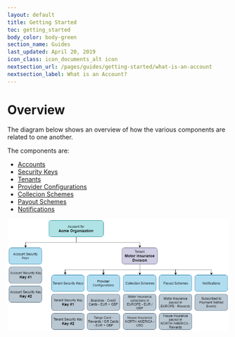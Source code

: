 ```yaml
---
layout: default
title: Getting Started
toc: getting_started
body_color: body-green
section_name: Guides
last_updated: April 20, 2019
icon_class: icon_documents_alt icon
nextsection_url: /pages/guides/getting-started/what-is-an-account
nextsection_label: What is an Account?
---
```

# Overview
The diagram below shows an overview of how the various components are related to one another.

The components are:

- [Accounts](/pages/guides/getting-started/what-is-an-account/)
- [Security Keys](/pages/guides/getting-started/what-are-security-keys/)
- [Tenants](/pages/guides/getting-started/what-is-a-tenant/)
- [Provider Configurations](/pages/guides/getting-started/what-is-a-provider-configuration/)
- [Collecion Schemes](/pages/guides/getting-started/what-is-a-collection-scheme/)
- [Payout Schemes](/pages/guides/getting-started/what-is-a-payout-scheme/)
- [Notifications](/pages/guides/getting-started/what-is-a-webhook/)

<img src="/assets/images/guides/getting-started/concept-overview.png" style="width:800px;" title="Overview" alt="Overview"/>

